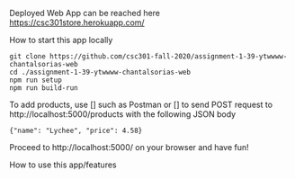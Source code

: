 Deployed Web App can be reached here https://csc301store.herokuapp.com/

How to start this app locally
```
git clone https://github.com/csc301-fall-2020/assignment-1-39-ytwwww-chantalsorias-web
cd ./assignment-1-39-ytwwww-chantalsorias-web
npm run setup
npm run build-run
```

To add products,
use [] such as Postman or [] to send POST request to http://localhost:5000/products with the following JSON body
```
{"name": "Lychee", "price": 4.58}
```

Proceed to http://localhost:5000/ on your browser and have fun!


How to use this app/features
